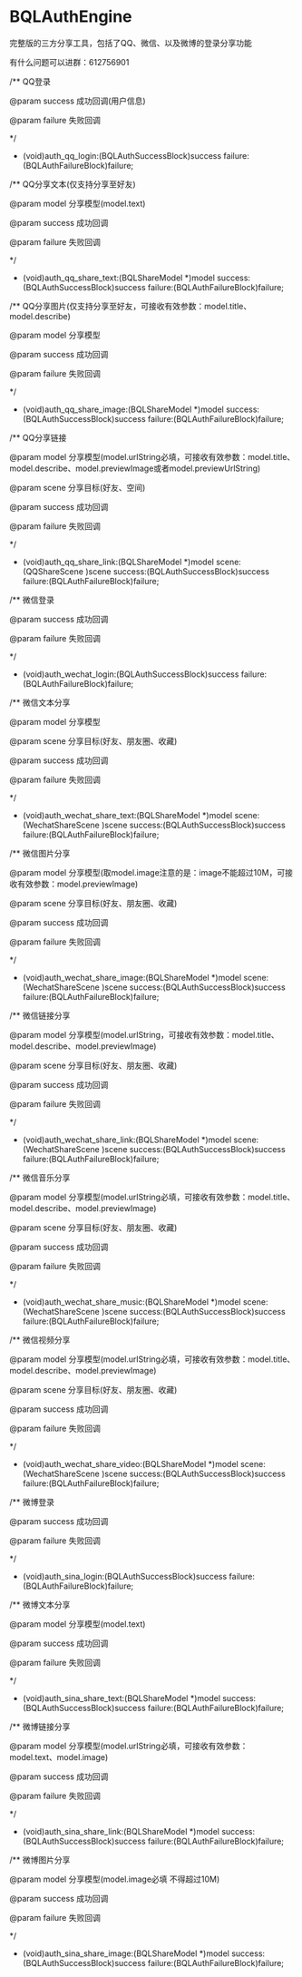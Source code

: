 # BQLAuthEngine
完整版的三方分享工具，包括了QQ、微信、以及微博的登录分享功能

有什么问题可以进群：612756901

/**
 QQ登录
 
 @param success 成功回调(用户信息)
 
 @param failure 失败回调
 
 */
 
- (void)auth_qq_login:(BQLAuthSuccessBlock)success failure:(BQLAuthFailureBlock)failure;

/**
 QQ分享文本(仅支持分享至好友)
 
 @param model 分享模型(model.text)
 
 @param success 成功回调
 
 @param failure 失败回调
 
 */
 
 - (void)auth_qq_share_text:(BQLShareModel *)model success:(BQLAuthSuccessBlock)success failure:(BQLAuthFailureBlock)failure;

/**
 QQ分享图片(仅支持分享至好友，可接收有效参数：model.title、model.describe)
 
 @param model 分享模型
 
 @param success 成功回调
 
 @param failure 失败回调
 
 */
- (void)auth_qq_share_image:(BQLShareModel *)model success:(BQLAuthSuccessBlock)success failure:(BQLAuthFailureBlock)failure;

/**
 QQ分享链接
 
 @param model 分享模型(model.urlString必填，可接收有效参数：model.title、model.describe、model.previewImage或者model.previewUrlString)
 
 @param scene 分享目标(好友、空间)
 
 @param success 成功回调
 
 @param failure 失败回调
 
 */
- (void)auth_qq_share_link:(BQLShareModel *)model scene:(QQShareScene )scene success:(BQLAuthSuccessBlock)success failure:(BQLAuthFailureBlock)failure;

/**
 微信登录
 
 @param success 成功回调
 
 @param failure 失败回调
 
 */
- (void)auth_wechat_login:(BQLAuthSuccessBlock)success failure:(BQLAuthFailureBlock)failure;

/**
 微信文本分享
 
 @param model 分享模型
 
 @param scene 分享目标(好友、朋友圈、收藏)
 
 @param success 成功回调
 
 @param failure 失败回调
 
 */
- (void)auth_wechat_share_text:(BQLShareModel *)model scene:(WechatShareScene )scene success:(BQLAuthSuccessBlock)success failure:(BQLAuthFailureBlock)failure;

/**
 微信图片分享
 
 @param model 分享模型(取model.image注意的是：image不能超过10M，可接收有效参数：model.previewImage)
 
 @param scene 分享目标(好友、朋友圈、收藏)
 
 @param success 成功回调
 
 @param failure 失败回调
 
 */
- (void)auth_wechat_share_image:(BQLShareModel *)model scene:(WechatShareScene )scene success:(BQLAuthSuccessBlock)success failure:(BQLAuthFailureBlock)failure;

/**
 微信链接分享
 
 @param model 分享模型(model.urlString，可接收有效参数：model.title、model.describe、model.previewImage)
 
 @param scene 分享目标(好友、朋友圈、收藏)
 
 @param success 成功回调
 
 @param failure 失败回调
 
 */
- (void)auth_wechat_share_link:(BQLShareModel *)model scene:(WechatShareScene )scene success:(BQLAuthSuccessBlock)success failure:(BQLAuthFailureBlock)failure;

/**
 微信音乐分享
 
 @param model 分享模型(model.urlString必填，可接收有效参数：model.title、model.describe、model.previewImage)
 
 @param scene 分享目标(好友、朋友圈、收藏)
 
 @param success 成功回调
 
 @param failure 失败回调
 
 */
- (void)auth_wechat_share_music:(BQLShareModel *)model scene:(WechatShareScene )scene success:(BQLAuthSuccessBlock)success failure:(BQLAuthFailureBlock)failure;

/**
 微信视频分享
 
 @param model 分享模型(model.urlString必填，可接收有效参数：model.title、model.describe、model.previewImage)
 
 @param scene 分享目标(好友、朋友圈、收藏)
 
 @param success 成功回调
 
 @param failure 失败回调
 
 */
- (void)auth_wechat_share_video:(BQLShareModel *)model scene:(WechatShareScene )scene success:(BQLAuthSuccessBlock)success failure:(BQLAuthFailureBlock)failure;

/**
 微博登录
 
 @param success 成功回调
 
 @param failure 失败回调
 
 */
- (void)auth_sina_login:(BQLAuthSuccessBlock)success failure:(BQLAuthFailureBlock)failure;

/**
 微博文本分享
 
 @param model 分享模型(model.text)
 
 @param success 成功回调
 
 @param failure 失败回调
 
 */
- (void)auth_sina_share_text:(BQLShareModel *)model success:(BQLAuthSuccessBlock)success failure:(BQLAuthFailureBlock)failure;

/**
 微博链接分享
 
 @param model 分享模型(model.urlString必填，可接收有效参数：model.text、model.image)
 
 @param success 成功回调
 
 @param failure 失败回调
 
 */
- (void)auth_sina_share_link:(BQLShareModel *)model success:(BQLAuthSuccessBlock)success failure:(BQLAuthFailureBlock)failure;

/**
 微博图片分享
 
 @param model 分享模型(model.image必填 不得超过10M)
 
 @param success 成功回调
 
 @param failure 失败回调
 
 */
- (void)auth_sina_share_image:(BQLShareModel *)model success:(BQLAuthSuccessBlock)success failure:(BQLAuthFailureBlock)failure;
